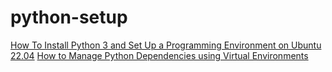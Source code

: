 # python-setup
[How To Install Python 3 and Set Up a Programming Environment on Ubuntu 22.04](https://www.digitalocean.com/community/tutorials/how-to-install-python-3-and-set-up-a-programming-environment-on-ubuntu-22-04)
[How to Manage Python Dependencies using Virtual Environments](https://www.freecodecamp.org/news/how-to-manage-python-dependencies-using-virtual-environments/)

